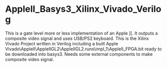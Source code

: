 # AppleII_Basys3_Xilinx_Vivado_Verilog
This is a gate level more or less implementation of an Apple ][. It outputs a composite video signal and uses USB/PS2 keyboard. This is the Xilinx Vivado Project written in Verilog including a built Apple Vivado\AppleII\AppleIIGL2\AppleIIGL2.runs\impl_1\AppleII_FPGA.bit ready to be downloaded into basys3. Needs some external components to make composite video signal.
